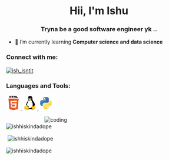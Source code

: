 <h1 align="center">Hii, I'm Ishu</h1>
<h3 align="center">Tryna be a good software engineer yk ..</h3>

- 🌱 I’m currently learning **Computer science and data science**

<h3 align="left">Connect with me:</h3>
<p align="left">
<a href="https://instagram.com/ish_isntit" target="blank"><img align="center" src="https://raw.githubusercontent.com/rahuldkjain/github-profile-readme-generator/master/src/images/icons/Social/instagram.svg" alt="ish_isntit" height="30" width="40" /></a>
</p>

<h3 align="left">Languages and Tools:</h3>
<p align="left"> <a href="https://www.w3.org/html/" target="_blank" rel="noreferrer"> <img src="https://raw.githubusercontent.com/devicons/devicon/master/icons/html5/html5-original-wordmark.svg" alt="html5" width="40" height="40"/> </a> <a href="https://www.linux.org/" target="_blank" rel="noreferrer"> <img src="https://raw.githubusercontent.com/devicons/devicon/master/icons/linux/linux-original.svg" alt="linux" width="40" height="40"/> </a> <a href="https://www.python.org" target="_blank" rel="noreferrer"> <img src="https://raw.githubusercontent.com/devicons/devicon/master/icons/python/python-original.svg" alt="python" width="40" height="40"/> </a> </p>
<img align="right" alt="coding" width="400" src="https://s2.ezgif.com/tmp/ezgif-2-7dbb638909.gif">

<p><img align="center" src="https://github-readme-stats.vercel.app/api/top-langs?username=ishhiskindadope&show_icons=true&locale=en&layout=compact" alt="ishhiskindadope" /></p>

<p>&nbsp;<img align="center" src="https://github-readme-stats.vercel.app/api?username=ishhiskindadope&show_icons=true&locale=en" alt="ishhiskindadope" /></p>

<p><img align="center" src="https://github-readme-streak-stats.herokuapp.com/?user=ishhiskindadope&" alt="ishhiskindadope" /></p>
